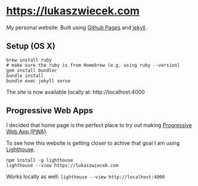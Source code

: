 # https://lukaszwiecek.com
My personal website. Built using [Github Pages](https://pages.github.com/) and [jekyll](https://jekyllrb.com/).

## Setup (OS X)
```
brew install ruby
# make sure the ruby is from Homebrew (e.g. using ruby --version)
gem install bundler
bundle install
bundle exec jekyll serve
```

The site is now available locally at: http://localhost:4000

## Progressive Web Apps

I decided that home page is the perfect place to try out making [Progressive Web App (PWA)](https://developers.google.com/web/progressive-web-apps/).

To see how this website is getting closer to achive that goal I am using [Lighthouse](https://developers.google.com/web/tools/lighthouse/).
```
npm install -g lighthouse
lighthouse --view https://lukaszwiecek.com
```

Works locally as well: `lighthouse --view http://localhost:4000`